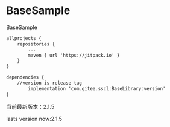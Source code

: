 # BaseSample
BaseSample

```xml
allprojects {
	repositories {
		...
		maven { url 'https://jitpack.io' }
	}
}
```

```xml
dependencies {
	//version is release tag
        implementation 'com.gitee.sscl:BaseLibrary:version'
}
```
当前最新版本：2.1.5

lasts version now:2.1.5
